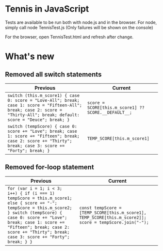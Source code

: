 # Tennis in JavaScript

Tests are available to be run both with node.js and in the browser.
For node, simply call
node TennisTest.js
(Only failures will be shown on the console)

For the browser, open TennisTest.html and refresh after change.

# What's new

## Removed all switch statements

| Previous                                                                                                                                                                    | Current                                              |
| --------------------------------------------------------------------------------------------------------------------------------------------------------------------------- | ---------------------------------------------------- |
| `switch (this.m_score1) { case 0: score = "Love-All"; break; case 1: score = "Fifteen-All"; break; case 2: score = "Thirty-All"; break; default: score = "Deuce"; break; }` | `score = SCORE[this.m_score1] ?? SCORE.__DEFAULT__;` |
| `switch (tempScore) { case 0: score += "Love"; break; case 1: score += "Fifteen"; break; case 2: score += "Thirty"; break; case 3: score += "Forty"; break; }`              | `TEMP_SCORE[this.m_score1]`                          |

## Removed for-loop statement

| Previous                                                                                                                                                                                                                                                                                  | Current                                                                                                  |
| ----------------------------------------------------------------------------------------------------------------------------------------------------------------------------------------------------------------------------------------------------------------------------------------- | -------------------------------------------------------------------------------------------------------- |
| `for (var i = 1; i < 3; i++) { if (i === 1) tempScore = this.m_score1; else { score += "-"; tempScore = this.m_score2; } switch (tempScore) { case 0: score += "Love"; break; case 1: score += "Fifteen"; break; case 2: score += "Thirty"; break; case 3: score += "Forty"; break; } } ` | `const tempScore = [TEMP_SCORE[this.m_score1], TEMP_SCORE[this.m_score2]]; score = tempScore.join("-");` |
